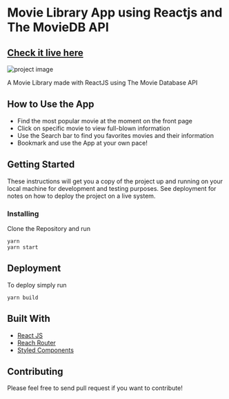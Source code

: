 # Movie Library App using Reactjs and The MovieDB API

  

## [Check it live here](https://movielib.netlify.app/)

  ![project image](https://i.ibb.co/cJQvg9S/smartmockups-kadjctvn.png)

  

A Movie Library made with ReactJS using The Movie Database API
## How to Use the App

- Find the most popular movie at the moment on the front page
- Click on specific movie to view full-blown information
- Use the Search bar to find you favorites movies and their information
- Bookmark and use the App at your own pace!

## Getting Started

These instructions will get you a copy of the project up and running on your local machine for development and testing purposes. See deployment for notes on how to deploy the project on a live system.
### Installing

Clone the Repository and run

```
yarn
yarn start
```

## Deployment

To deploy simply run

```
yarn build
```

## Built With

- [React JS](https://reactjs.org/)
- [Reach Router](https://reach.tech/router)
- [Styled Components](https://www.styled-components.com)

## Contributing

Please feel free to send pull request if you want to contribute!

